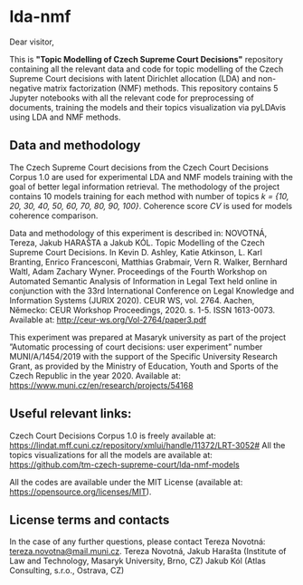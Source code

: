 # lda-nmf
Dear visitor,

This is **"Topic Modelling of Czech Supreme Court Decisions"** repository containing all the relevant data and code for topic modelling of the Czech Supreme Court decisions with latent Dirichlet allocation (LDA) and non-negative matrix factorization (NMF) methods.
This repository contains 5 Jupyter notebooks with all the relevant code for preprocessing of documents, training the models and their topics visualization via pyLDAvis using LDA and NMF methods. 

## Data and methodology
The Czech Supreme Court decisions from the Czech Court Decisions Corpus 1.0 are used for experimental LDA and NMF models training with the goal of better legal information retrieval. The methodology of the project contains 10 models training for each method with number of topics *k = {10, 20, 30, 40, 50, 60, 70, 80, 90, 100}*. Coherence score *CV* is used for models coherence comparison.

Data and methodology of this experiment is described in: NOVOTNÁ, Tereza, Jakub HARAŠTA a Jakub KÓL. Topic Modelling of the Czech Supreme Court Decisions. In Kevin D. Ashley, Katie Atkinson, L. Karl Branting, Enrico Francesconi, Matthias Grabmair, Vern R. Walker, Bernhard Waltl, Adam Zachary Wyner. Proceedings of the Fourth Workshop on Automated Semantic Analysis of Information in Legal Text held online in conjunction with the 33rd International Conference on Legal Knowledge and Information Systems (JURIX 2020). CEUR WS, vol. 2764. Aachen, Německo: CEUR Workshop Proceedings, 2020. s. 1-5. ISSN 1613-0073. Available at: http://ceur-ws.org/Vol-2764/paper3.pdf

This experiment was prepared at Masaryk university as part of the project ”Automatic processing of court decisions: user experiment” number MUNI/A/1454/2019 with the support of the Specific University Research Grant, as provided by the Ministry of Education, Youth and Sports of the Czech Republic in the year 2020. Available at: https://www.muni.cz/en/research/projects/54168

## Useful relevant links:
Czech Court Decisions Corpus 1.0 is freely available at: https://lindat.mff.cuni.cz/repository/xmlui/handle/11372/LRT-3052#
All the topics visualizations for all the models are available at: https://github.com/tm-czech-supreme-court/lda-nmf-models

All the codes are available under the MIT License (available at: https://opensource.org/licenses/MIT).

## License terms and contacts
In the case of any further questions, please contact Tereza Novotná: tereza.novotna@mail.muni.cz.
Tereza Novotná, Jakub Harašta (Institute of Law and Technology, Masaryk University, Brno, CZ)
Jakub Kól (Atlas Consulting, s.r.o., Ostrava, CZ)
